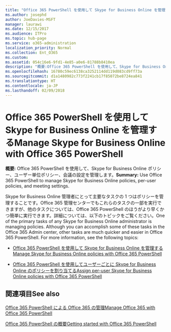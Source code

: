 ```yaml
---
title: "Office 365 PowerShell を使用して Skype for Business Online を管理する"
ms.author: josephd
author: JoeDavies-MSFT
manager: laurawi
ms.date: 12/15/2017
ms.audience: ITPro
ms.topic: hub-page
ms.service: o365-administration
localization_priority: Normal
ms.collection: Ent_O365
ms.custom: 
ms.assetid: 054c16e6-9fd1-4e85-a0e6-81788b8410ea
description: "概要:Office 365 PowerShell を使用して、Skype for Business Online ポリシー、ユーザー単位ポリシー、会議の設定を管理します。"
ms.openlocfilehash: 16780c59ec6138ca3252114dd119d083cd9ff73a
ms.sourcegitcommit: d1a1480982c773f2241cb17f85072be8724ea841
ms.translationtype: HT
ms.contentlocale: ja-JP
ms.lasthandoff: 02/09/2018
---
```

# <a name="manage-skype-for-business-online-with-office-365-powershell"></a><span data-ttu-id="77a3a-103">Office 365 PowerShell を使用して Skype for Business Online を管理する</span><span class="sxs-lookup"><span data-stu-id="77a3a-103">Manage Skype for Business Online with Office 365 PowerShell</span></span>

 <span data-ttu-id="77a3a-104">**概要:** Office 365 PowerShell を使用して、Skype for Business Online ポリシー、ユーザー単位ポリシー、会議の設定を管理します。</span><span class="sxs-lookup"><span data-stu-id="77a3a-104">**Summary:** Use Office 365 PowerShell to manage Skype for Business Online policies, per-user policies, and meeting settings.</span></span>
  
<span data-ttu-id="77a3a-p101">Skype for Business Online 管理者にとって主要なタスクの 1 つはポリシーを管理することです。Office 365 管理センターでもこれらのタスクの一部を実行できますが、他のタスクについては、Office 365 PowerShell のほうがより早くかつ簡単に実行できます。詳細については、以下のトピックをご覧ください。</span><span class="sxs-lookup"><span data-stu-id="77a3a-p101">One of the primary tasks of any Skype for Business Online administrator is managing policies. Although you can accomplish some of these tasks in the Office 365 Admin center, other tasks are much quicker and easier in Office 365 PowerShell. For more information, see the following topics:</span></span>
  
- [<span data-ttu-id="77a3a-108">Office 365 PowerShell を使用して Skype for Business Online を管理する</span><span class="sxs-lookup"><span data-stu-id="77a3a-108">Manage Skype for Business Online policies with Office 365 PowerShell</span></span>](manage-skype-for-business-online-policies-with-office-365-powershell.md)
    
- [<span data-ttu-id="77a3a-109">Office 365 PowerShell を使用してユーザーごとに Skype for Business Online のポリシーを割り当てる</span><span class="sxs-lookup"><span data-stu-id="77a3a-109">Assign per-user Skype for Business Online policies with Office 365 PowerShell</span></span>](assign-per-user-skype-for-business-online-policies-with-office-365-powershell.md)
    
## <a name="see-also"></a><span data-ttu-id="77a3a-110">関連項目</span><span class="sxs-lookup"><span data-stu-id="77a3a-110">See also</span></span>

#### 

[<span data-ttu-id="77a3a-111">Office 365 PowerShell による Office 365 の管理</span><span class="sxs-lookup"><span data-stu-id="77a3a-111">Manage Office 365 with Office 365 PowerShell</span></span>](manage-office-365-with-office-365-powershell.md)
  
[<span data-ttu-id="77a3a-112">Office 365 PowerShell の概要</span><span class="sxs-lookup"><span data-stu-id="77a3a-112">Getting started with Office 365 PowerShell</span></span>](getting-started-with-office-365-powershell.md)

